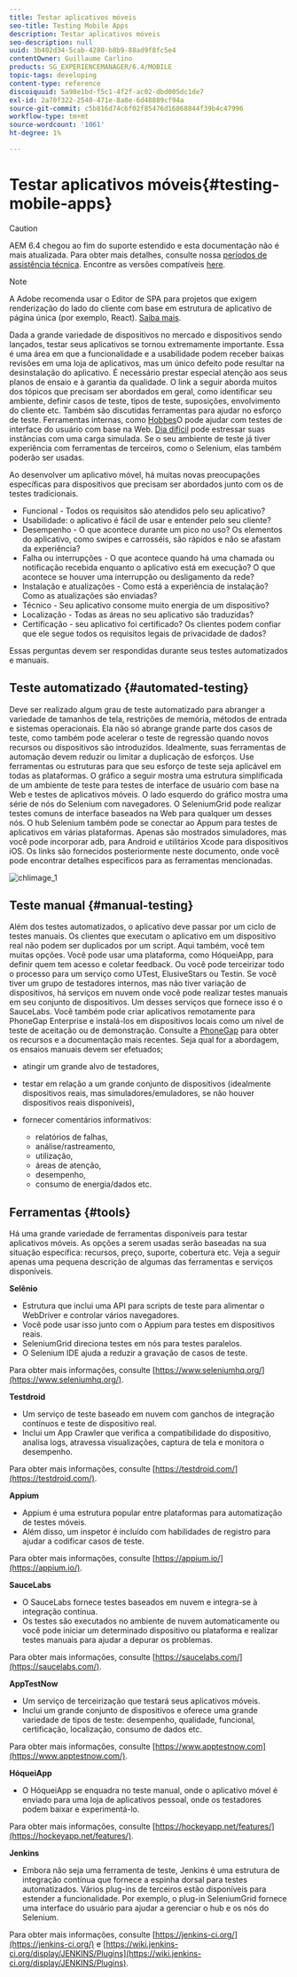 ```yaml
---
title: Testar aplicativos móveis
seo-title: Testing Mobile Apps
description: Testar aplicativos móveis
seo-description: null
uuid: 3b402d34-5cab-4280-b8b9-88ad9f8fc5e4
contentOwner: Guillaume Carlino
products: SG_EXPERIENCEMANAGER/6.4/MOBILE
topic-tags: developing
content-type: reference
discoiquuid: 5a98e1bd-f5c1-4f2f-ac02-dbd005dc1de7
exl-id: 2a70f322-2540-471e-8a8e-6d48889cf94a
source-git-commit: c5b816d74c6f02f85476d16868844f39b4c47996
workflow-type: tm+mt
source-wordcount: '1061'
ht-degree: 1%

---
```


# Testar aplicativos móveis{#testing-mobile-apps}

>[!CAUTION]
>
>AEM 6.4 chegou ao fim do suporte estendido e esta documentação não é mais atualizada. Para obter mais detalhes, consulte nossa [períodos de assistência técnica](https://helpx.adobe.com/br/support/programs/eol-matrix.html). Encontre as versões compatíveis [here](https://experienceleague.adobe.com/docs/).

>[!NOTE]
>
>A Adobe recomenda usar o Editor de SPA para projetos que exigem renderização do lado do cliente com base em estrutura de aplicativo de página única (por exemplo, React). [Saiba mais](/help/sites-developing/spa-overview.md).

Dada a grande variedade de dispositivos no mercado e dispositivos sendo lançados, testar seus aplicativos se tornou extremamente importante. Essa é uma área em que a funcionalidade e a usabilidade podem receber baixas revisões em uma loja de aplicativos, mas um único defeito pode resultar na desinstalação do aplicativo. É necessário prestar especial atenção aos seus planos de ensaio e à garantia da qualidade. O link a seguir aborda muitos dos tópicos que precisam ser abordados em geral, como identificar seu ambiente, definir casos de teste, tipos de teste, suposições, envolvimento do cliente etc. Também são discutidas ferramentas para ajudar no esforço de teste. Ferramentas internas, como [Hobbes](/help/sites-developing/hobbes.md)O pode ajudar com testes de interface do usuário com base na Web. [Dia difícil](/help/sites-developing/tough-day.md) pode estressar suas instâncias com uma carga simulada. Se o seu ambiente de teste já tiver experiência com ferramentas de terceiros, como o Selenium, elas também poderão ser usadas.

Ao desenvolver um aplicativo móvel, há muitas novas preocupações específicas para dispositivos que precisam ser abordados junto com os de testes tradicionais.

* Funcional - Todos os requisitos são atendidos pelo seu aplicativo?
* Usabilidade: o aplicativo é fácil de usar e entender pelo seu cliente?
* Desempenho - O que acontece durante um pico no uso? Os elementos do aplicativo, como swipes e carrosséis, são rápidos e não se afastam da experiência?
* Falha ou interrupções - O que acontece quando há uma chamada ou notificação recebida enquanto o aplicativo está em execução? O que acontece se houver uma interrupção ou desligamento da rede?
* Instalação e atualizações - Como está a experiência de instalação? Como as atualizações são enviadas?
* Técnico - Seu aplicativo consome muito energia de um dispositivo?
* Localização - Todas as áreas no seu aplicativo são traduzidas?
* Certificação - seu aplicativo foi certificado? Os clientes podem confiar que ele segue todos os requisitos legais de privacidade de dados?

Essas perguntas devem ser respondidas durante seus testes automatizados e manuais.

## Teste automatizado {#automated-testing}

Deve ser realizado algum grau de teste automatizado para abranger a variedade de tamanhos de tela, restrições de memória, métodos de entrada e sistemas operacionais. Ela não só abrange grande parte dos casos de teste, como também pode acelerar o teste de regressão quando novos recursos ou dispositivos são introduzidos. Idealmente, suas ferramentas de automação devem reduzir ou limitar a duplicação de esforços. Use ferramentas ou estruturas para que seu esforço de teste seja aplicável em todas as plataformas. O gráfico a seguir mostra uma estrutura simplificada de um ambiente de teste para testes de interface de usuário com base na Web e testes de aplicativos móveis. O lado esquerdo do gráfico mostra uma série de nós do Selenium com navegadores. O SeleniumGrid pode realizar testes comuns de interface baseados na Web para qualquer um desses nós. O hub Selenium também pode se conectar ao Appum para testes de aplicativos em várias plataformas. Apenas são mostrados simuladores, mas você pode incorporar adb, para Android e utilitários Xcode para dispositivos iOS. Os links são fornecidos posteriormente neste documento, onde você pode encontrar detalhes específicos para as ferramentas mencionadas.

![chlimage_1](assets/chlimage_1.jpeg)

## Teste manual {#manual-testing}

Além dos testes automatizados, o aplicativo deve passar por um ciclo de testes manuais. Os clientes que executam o aplicativo em um dispositivo real não podem ser duplicados por um script. Aqui também, você tem muitas opções. Você pode usar uma plataforma, como HóqueiApp, para definir quem tem acesso e coletar feedback. Ou você pode terceirizar todo o processo para um serviço como UTest, ElusiveStars ou Testin. Se você tiver um grupo de testadores internos, mas não tiver variação de dispositivos, há serviços em nuvem onde você pode realizar testes manuais em seu conjunto de dispositivos. Um desses serviços que fornece isso é o SauceLabs. Você também pode criar aplicativos remotamente para PhoneGap Enterprise e instalá-los em dispositivos locais como um nível de teste de aceitação ou de demonstração. Consulte a [PhoneGap](https://phonegap.com/) para obter os recursos e a documentação mais recentes. Seja qual for a abordagem, os ensaios manuais devem ser efetuados;

* atingir um grande alvo de testadores,
* testar em relação a um grande conjunto de dispositivos (idealmente dispositivos reais, mas simuladores/emuladores, se não houver dispositivos reais disponíveis),
* fornecer comentários informativos:

   * relatórios de falhas,
   * análise/rastreamento,
   * utilização,
   * áreas de atenção,
   * desempenho,
   * consumo de energia/dados etc.

## Ferramentas {#tools}

Há uma grande variedade de ferramentas disponíveis para testar aplicativos móveis. As opções a serem usadas serão baseadas na sua situação específica: recursos, preço, suporte, cobertura etc. Veja a seguir apenas uma pequena descrição de algumas das ferramentas e serviços disponíveis.

**Selênio**

* Estrutura que inclui uma API para scripts de teste para alimentar o WebDriver e controlar vários navegadores.
* Você pode usar isso junto com o Appium para testes em dispositivos reais.
* SeleniumGrid direciona testes em nós para testes paralelos.
* O Selenium IDE ajuda a reduzir a gravação de casos de teste.

Para obter mais informações, consulte [https://www.seleniumhq.org/](https://www.seleniumhq.org/).

**Testdroid**

* Um serviço de teste baseado em nuvem com ganchos de integração contínuos e teste de dispositivo real.
* Inclui um App Crawler que verifica a compatibilidade do dispositivo, analisa logs, atravessa visualizações, captura de tela e monitora o desempenho.

Para obter mais informações, consulte [https://testdroid.com/](https://testdroid.com/).

**Appium**

* Appium é uma estrutura popular entre plataformas para automatização de testes móveis.
* Além disso, um inspetor é incluído com habilidades de registro para ajudar a codificar casos de teste.

Para obter mais informações, consulte [https://appium.io/](https://appium.io/).

**SauceLabs**

* O SauceLabs fornece testes baseados em nuvem e integra-se à integração contínua.
* Os testes são executados no ambiente de nuvem automaticamente ou você pode iniciar um determinado dispositivo ou plataforma e realizar testes manuais para ajudar a depurar os problemas.

Para obter mais informações, consulte [https://saucelabs.com/](https://saucelabs.com/).

**AppTestNow**

* Um serviço de terceirização que testará seus aplicativos móveis.
* Inclui um grande conjunto de dispositivos e oferece uma grande variedade de tipos de teste: desempenho, qualidade, funcional, certificação, localização, consumo de dados etc.

Para obter mais informações, consulte [https://www.apptestnow.com](https://www.apptestnow.com/).

**HóqueiApp**

* O HóqueiApp se enquadra no teste manual, onde o aplicativo móvel é enviado para uma loja de aplicativos pessoal, onde os testadores podem baixar e experimentá-lo.

Para obter mais informações, consulte [https://hockeyapp.net/features/](https://hockeyapp.net/features/).

**Jenkins**

* Embora não seja uma ferramenta de teste, Jenkins é uma estrutura de integração contínua que fornece a espinha dorsal para testes automatizados. Vários plug-ins de terceiros estão disponíveis para estender a funcionalidade. Por exemplo, o plug-in SeleniumGrid fornece uma interface do usuário para ajudar a gerenciar o hub e os nós do Selenium.

Para obter mais informações, consulte [https://jenkins-ci.org/](https://jenkins-ci.org/) e [https://wiki.jenkins-ci.org/display/JENKINS/Plugins](https://wiki.jenkins-ci.org/display/JENKINS/Plugins).
